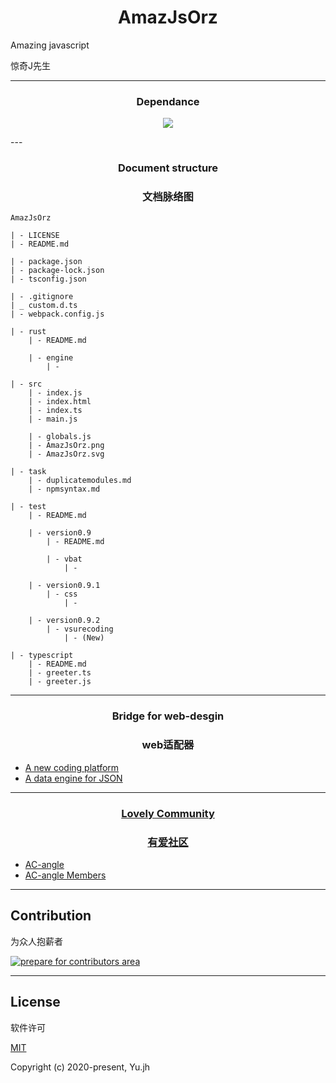 <h1 align="center">AmazJsOrz</h1>
Amazing javascript

惊奇J先生

---
<h3 align="center">Dependance</h3>
<p align="center"><img src="https://img.shields.io/npm/v/webpack.svg?label=webpack&amp;style=flat-square&amp;maxAge=3600"></p>
---
<h3 align="center">Document structure</h3>
<h3 align="center">文档脉络图</h3>

```
AmazJsOrz

| - LICENSE
| - README.md

| - package.json
| - package-lock.json
| - tsconfig.json

| - .gitignore
| _ custom.d.ts
| - webpack.config.js

| - rust
    | - README.md

    | - engine
        | -

| - src
    | - index.js
    | - index.html
    | - index.ts
    | - main.js

    | - globals.js
    | - AmazJsOrz.png
    | - AmazJsOrz.svg

| - task
    | - duplicatemodules.md
    | - npmsyntax.md

| - test
    | - README.md

    | - version0.9
        | - README.md

        | - vbat
            | -  

    | - version0.9.1
        | - css
            | -

    | - version0.9.2
        | - vsurecoding
            | - (New)

| - typescript
    | - README.md
    | - greeter.ts
    | - greeter.js
```
---
<h3 align="center">Bridge for web-desgin</h3>
<h3 align="center">web适配器</h3>

- [A new coding platform](https://github.com/Yujahua/AmazJsOrz)
- [A data engine for JSON](https://github.com/Yujahua/AmazJsOrz)
---

<h3 align="center" id="community">
    <a href="https://github.com/AC-angle" target="_blank">Lovely Community</a>
    </h3>
<h3 align="center">
    <a href="https://github.com/AC-angle" target="_blank">有爱社区</a>
    </h3>

- [AC-angle](https://github.com/AC-angle)
- [AC-angle Members](https://github.com/orgs/AC-angle/people)
---

## Contribution
为众人抱薪者

<a href="#"><img src="" alt="prepare for contributors area"/></a>

---
## License
软件许可

[MIT](http://opensource.org/licenses/MIT)

Copyright (c) 2020-present, Yu.jh
